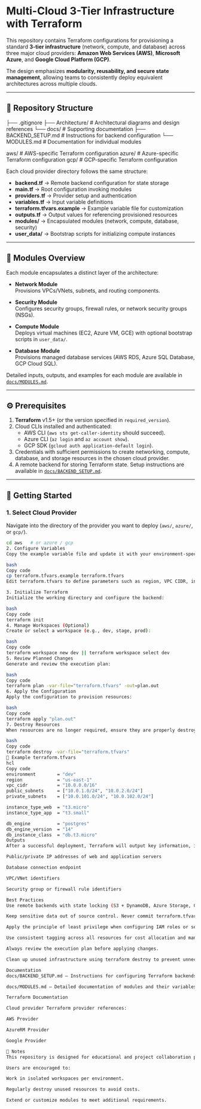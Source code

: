 # Multi-Cloud 3-Tier Infrastructure with Terraform

This repository contains Terraform configurations for provisioning a standard **3-tier infrastructure** (network, compute, and database) across three major cloud providers: **Amazon Web Services (AWS)**, **Microsoft Azure**, and **Google Cloud Platform (GCP)**.  

The design emphasizes **modularity, reusability, and secure state management**, allowing teams to consistently deploy equivalent architectures across multiple clouds.

---

## 📂 Repository Structure

├── .gitignore
├── Architecture/ # Architectural diagrams and design references
└── docs/ # Supporting documentation
├── BACKEND_SETUP.md # Instructions for backend configuration
└── MODULES.md # Documentation for individual modules

aws/ # AWS-specific Terraform configuration
azure/ # Azure-specific Terraform configuration
gcp/ # GCP-specific Terraform configuration


Each cloud provider directory follows the same structure:

- **backend.tf** → Remote backend configuration for state storage  
- **main.tf** → Root configuration invoking modules  
- **providers.tf** → Provider setup and authentication  
- **variables.tf** → Input variable definitions  
- **terraform.tfvars.example** → Example variable file for customization  
- **outputs.tf** → Output values for referencing provisioned resources  
- **modules/** → Encapsulated modules (network, compute, database, security)  
- **user_data/** → Bootstrap scripts for initializing compute instances  

---

## 🧩 Modules Overview

Each module encapsulates a distinct layer of the architecture:

- **Network Module**  
  Provisions VPCs/VNets, subnets, and routing components.  

- **Security Module**  
  Configures security groups, firewall rules, or network security groups (NSGs).  

- **Compute Module**  
  Deploys virtual machines (EC2, Azure VM, GCE) with optional bootstrap scripts in `user_data/`.  

- **Database Module**  
  Provisions managed database services (AWS RDS, Azure SQL Database, GCP Cloud SQL).  

Detailed inputs, outputs, and examples for each module are available in [`docs/MODULES.md`](docs/MODULES.md).

---

## ⚙️ Prerequisites

1. **Terraform** v1.5+ (or the version specified in `required_version`).
2. Cloud CLIs installed and authenticated:
   - AWS CLI (`aws sts get-caller-identity` should succeed).
   - Azure CLI (`az login` and `az account show`).
   - GCP SDK (`gcloud auth application-default login`).
3. Credentials with sufficient permissions to create networking, compute, database, and storage resources in the chosen cloud provider.
4. A remote backend for storing Terraform state. Setup instructions are available in [`docs/BACKEND_SETUP.md`](docs/BACKEND_SETUP.md).

---

## 🚀 Getting Started

### 1. Select Cloud Provider
Navigate into the directory of the provider you want to deploy (`aws/`, `azure/`, or `gcp/`).

```bash
cd aws   # or azure / gcp
2. Configure Variables
Copy the example variable file and update it with your environment-specific values:

bash
Copy code
cp terraform.tfvars.example terraform.tfvars
Edit terraform.tfvars to define parameters such as region, VPC CIDR, instance sizes, and database settings.

3. Initialize Terraform
Initialize the working directory and configure the backend:

bash
Copy code
terraform init
4. Manage Workspaces (Optional)
Create or select a workspace (e.g., dev, stage, prod):

bash
Copy code
terraform workspace new dev || terraform workspace select dev
5. Review Planned Changes
Generate and review the execution plan:

bash
Copy code
terraform plan -var-file="terraform.tfvars" -out=plan.out
6. Apply the Configuration
Apply the configuration to provision resources:

bash
Copy code
terraform apply "plan.out"
7. Destroy Resources
When resources are no longer required, ensure they are properly destroyed:

bash
Copy code
terraform destroy -var-file="terraform.tfvars"
📑 Example terraform.tfvars
hcl
Copy code
environment        = "dev"
region             = "us-east-1"
vpc_cidr           = "10.0.0.0/16"
public_subnets     = ["10.0.1.0/24", "10.0.2.0/24"]
private_subnets    = ["10.0.101.0/24", "10.0.102.0/24"]

instance_type_web  = "t3.micro"
instance_type_app  = "t3.small"

db_engine          = "postgres"
db_engine_version  = "14"
db_instance_class  = "db.t3.micro"
Outputs
After a successful deployment, Terraform will output key information, including:

Public/private IP addresses of web and application servers

Database connection endpoint

VPC/VNet identifiers

Security group or firewall rule identifiers

Best Practices
Use remote backends with state locking (S3 + DynamoDB, Azure Storage, GCS).

Keep sensitive data out of source control. Never commit terraform.tfvars containing secrets.

Apply the principle of least privilege when configuring IAM roles or service principals.

Use consistent tagging across all resources for cost allocation and management.

Always review the execution plan before applying changes.

Clean up unused infrastructure using terraform destroy to prevent unnecessary costs.

Documentation
docs/BACKEND_SETUP.md — Instructions for configuring Terraform backends.

docs/MODULES.md — Detailed documentation of modules and their variables.

Terraform Documentation

Cloud provider Terraform provider references:

AWS Provider

AzureRM Provider

Google Provider

📝 Notes
This repository is designed for educational and project collaboration purposes. It demonstrates the use of Terraform modules, remote state management, and cross-cloud deployment patterns.

Users are encouraged to:

Work in isolated workspaces per environment.

Regularly destroy unused resources to avoid costs.

Extend or customize modules to meet additional requirements.
